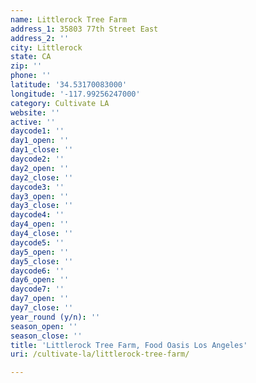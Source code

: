 ```yaml
---
name: Littlerock Tree Farm
address_1: 35803 77th Street East
address_2: ''
city: Littlerock
state: CA
zip: ''
phone: ''
latitude: '34.53170083000'
longitude: '-117.99256247000'
category: Cultivate LA
website: ''
active: ''
daycode1: ''
day1_open: ''
day1_close: ''
daycode2: ''
day2_open: ''
day2_close: ''
daycode3: ''
day3_open: ''
day3_close: ''
daycode4: ''
day4_open: ''
day4_close: ''
daycode5: ''
day5_open: ''
day5_close: ''
daycode6: ''
day6_open: ''
daycode7: ''
day7_open: ''
day7_close: ''
year_round (y/n): ''
season_open: ''
season_close: ''
title: 'Littlerock Tree Farm, Food Oasis Los Angeles'
uri: /cultivate-la/littlerock-tree-farm/

---
```


